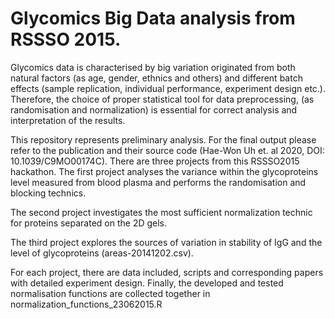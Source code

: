 # Glycomics Big Data analysis from RSSSO 2015. 

Glycomics data is characterised by big variation originated from both natural factors (as age, gender, ethnics and others) and different batch effects (sample replication, individual performance, experiment design etc.). Therefore, the choice of proper statistical tool for data preprocessing, (as randomisation and normalization) is essential for correct analysis and interpretation of the results.

This repository represents preliminary analysis. For the final output please refer to the publication and their source code (Hae-Won Uh et. al 2020, DOI: 10.1039/C9MO00174C). There are three projects from this RSSSO2015 hackathon. The first project analyses the variance within the glycoproteins level measured from blood plasma and performs the randomisation and blocking technics.

The second project investigates the most sufficient normalization technic for proteins separated on the 2D gels.

The third project explores the sources of variation in stability of IgG and the level of glycoproteins (areas-20141202.csv).

For each project, there are data included, scripts and corresponding papers with detailed experiment design. Finally, the developed and tested normalisation functions are collected together in normalization_functions_23062015.R
